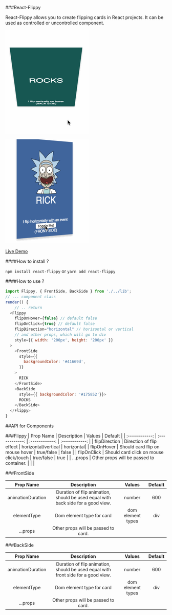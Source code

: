 ###React-Flippy


React-Flippy allows you to create flipping cards in React projects. 
It can be used as controlled or uncontrolled component.

![Vertical](hover_flippy.gif)

![Horizontal](toggle_flippy.gif)


[Live Demo](http://flippy.sbaydin.com "Live Demo")


####How to install ?

`npm install react-flippy` or `yarn add react-flippy`

####How to use ?

```javascript
import Flippy, { FrontSide, BackSide } from './../lib';
// ... component class
render() {
	// .. return
  <Flippy
    flipOnHover={false} // default false
    flipOnClick={true} // default false
    flipDirection="horizontal" // horizontal or vertical
    // and other props, which will go to div
    style={{ width: '200px', height: '200px' }}
  >
    <FrontSide
      style={{
        backgroundColor: '#41669d',
      }}
    >
      RICK
    </FrontSide>
    <BackSide
      style={{ backgroundColor: '#175852'}}>
      ROCKS
    </BackSide>
  </Flippy>
}
```

##API for Components

###Flippy
| Prop Name | Description   | Values  | Default   |
| :------------: | :------------: | :------------: | :------------: |
|  flipDirection | Direction of flip effect  |  horizontal/vertical | horizontal|
|  flipOnHover | Should card flip on mouse hover  |  true/false  |  false  |
|  flipOnClick   | Should card click on mouse click/touch  | true/false   | true  |
| ...props   | Other props will be passed to container.  |   |   |


###FrontSide

| Prop Name | Description   | Values  | Default   |
| :------------: | :------------: | :------------: | :------------: |
|  animationDuration | Duration of flip animation, should be used equal with back side for a good view.  |  number | 600 |
|  elementType | Dom element type for card  | dom element types  |  div  |
| ...props   | Other props will be passed to card.  |   |   |


###BackSide

| Prop Name | Description   | Values  | Default   |
| :------------: | :------------: | :------------: | :------------: |
|  animationDuration | Duration of flip animation, should be used equal with front side for a good view.  |  number | 600 |
|  elementType | Dom element type for card  | dom element types  |  div  |
| ...props   | Other props will be passed to card.  |   |   |


